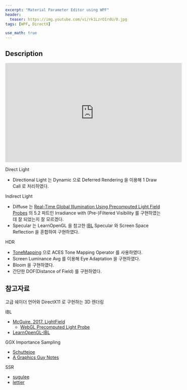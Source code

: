 ```yaml
---
excerpt: "Material Parameter Editor using WPF"
header:
  teaser: https://img.youtube.com/vi/rk1LzrO1rdU/0.jpg
tags: [WPF, DirectX]

use_math: true
---
```


## Description

<iframe width="560" height="315" src="https://www.youtube.com/embed/JQTK4zTgokk" frameborder="0" allowfullscreen></iframe>

<br/>

Direct Light
+ Directional Light 는 Dynamic 으로 Deferred Rendering 을 이용해 1 Draw Call 로 처리하였다.

Indirect Light
+ Diffuse 는 [Real-Time Global Illumination Using Precomputed Light Field Probes](http://casual-effects.com/research/McGuire2017LightField/McGuire2017LightField.pdf) 의 5.2 파트인 Irradiance with (Pre-)Filtered Visibility 를 구현하였는데 잘 되었는지 잘 모르겠다.
+ Specular 는 LearnOpenGL 을 참고한 [IBL](http://127.0.0.1:4000/posts/graphics/IBL/) Specular 와 Screen Space Reflection 을 혼합하여 구현하였다.

HDR
+ [ToneMapping](https://mona04.github.io/posts/graphics/ToneMapping/) 으로 ACES Tone Mapping Operator 를 사용하였다.
+ Screen Luminance Avg 를 이용해 Eye Adaptation 을 구현하였다.
+ Bloom 을 구현하였다.
+ 간단한 DOF(Distance of Field) 를 구현하였다.



## 참고자료

고급 쉐이더 언어와 DirectX11 로 구현하는 3D 렌더링

IBL
+ [McGuire. 2017. LightField](http://casual-effects.com/research/McGuire2017LightField/McGuire2017LightField.pdf)
  + [WebGL Precomputed Light Probe](https://github.com/Global-Illuminati/Precomputed-Light-Field-Probes)
+ [LearnOpenGL-IBL](https://learnopengl.com/PBR/IBL/Specular-IBL)

GGX Importance Sampling
+ [Schuttejoe](https://schuttejoe.github.io/post/ggximportancesamplingpart1/)
+ [A Graphics Guy Notes](https://agraphicsguynotes.com/posts/sample_microfacet_brdf/)

SSR
+ [sugulee](https://sugulee.wordpress.com/2021/01/16/performance-optimizations-for-screen-space-reflections-technique-part-1-linear-tracing-method/)
+ [lettier](https://lettier.github.io/3d-game-shaders-for-beginners/screen-space-reflection.html)